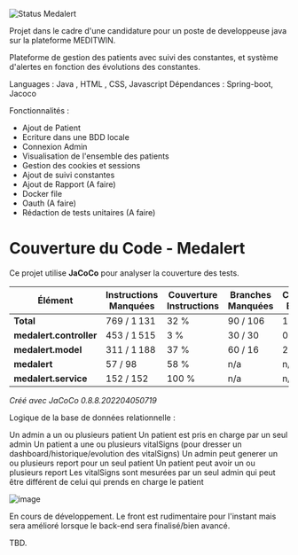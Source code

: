 
![Status](https://img.shields.io/badge/status-WIP-yellow) Medalert

Projet dans le cadre d'une candidature pour un poste de developpeuse java sur la plateforme MEDITWIN. 

Plateforme de gestion des patients avec suivi des constantes, et système d'alertes en fonction des évolutions des constantes. 

Languages : Java , HTML , CSS, Javascript
Dépendances : Spring-boot, Jacoco

Fonctionnalités : 

- Ajout de Patient
- Ecriture dans une BDD locale
- Connexion Admin
- Visualisation de l'ensemble des patients
- Gestion des cookies et sessions 
- Ajout de suivi constantes
- Ajout de Rapport (A faire) 
- Docker file 
- Oauth (A faire)
- Rédaction de tests unitaires (A faire)

# Couverture du Code - Medalert

Ce projet utilise **JaCoCo** pour analyser la couverture des tests.

| Élément                | Instructions Manquées | Couverture Instructions | Branches Manquées | Couverture Branches | Complexité | Lignes Manquées | Méthodes Manquées | Classes Manquées |
|------------------------|----------------------|-------------------------|-------------------|---------------------|------------|----------------|----------------|----------------|
| **Total**             | 769 / 1 131          | 32 %                    | 90 / 106         | 15 %                | 72         | 146            | 20             | 2              |
| **medalert.controller** | 453 / 1 515         | 3 %                     | 30 / 30          | 0 %                 | 28         | 115            | 13             | 0              |
| **medalert.model**      | 311 / 1 188         | 37 %                    | 60 / 16          | 21 %                | 43         | 29             | 6              | 2              |
| **medalert**           | 57 / 98             | 58 %                    | n/a              | n/a                 | 1          | 2              | 1              | 0              |
| **medalert.service**   | 152 / 152           | 100 %                   | n/a              | n/a                 | 0          | 0              | 0              | 0              |

_Créé avec JaCoCo 0.8.8.202204050719_


Logique de la base de données relationnelle : 



Un admin a un ou plusieurs patient
Un patient est pris en charge par un seul admin
Un patient a une ou plusieurs vitalSigns (pour dresser un dashboard/historique/evolution des vitalSigns)
Un admin peut generer un ou plusieurs report pour un seul patient
Un patient peut avoir un ou plusieurs report
Les vitalSigns sont mesurées par un seul admin qui peut être différent de celui qui prends en charge le patient

![image](https://github.com/user-attachments/assets/318930d2-fd7c-4d08-b0da-bd5d2400bc12)

En cours de développement. Le front est rudimentaire pour l'instant mais sera amélioré lorsque le back-end sera finalisé/bien avancé. 

TBD.
